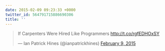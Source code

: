 ```yaml
---
date: 2015-02-09 09:23:33 +0000
twitter_id: 564791715886690306
title: ''
---
```


<blockquote class="twitter-tweet"><p lang="en" dir="ltr">If Carpenters Were Hired Like Programmers <a href="http://t.co/rgfEDHOxSY">http://t.co/rgfEDHOxSY</a></p>&mdash; Ian Patrick Hines (@ianpatrickhines) <a href="https://twitter.com/ianpatrickhines/status/564777488174555136?ref_src=twsrc%5Etfw">February 9, 2015</a></blockquote>
<script async src="https://platform.twitter.com/widgets.js" charset="utf-8"></script>
